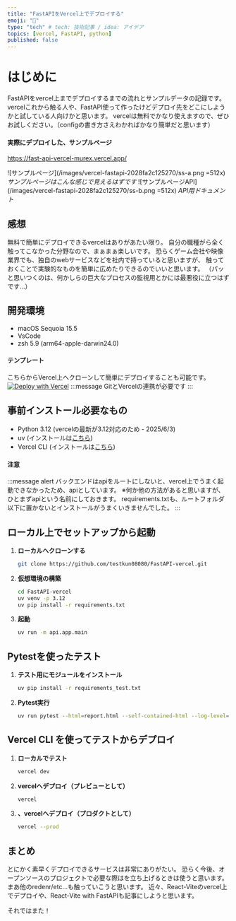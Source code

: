 ```yaml
---
title: "FastAPIをVercel上でデプロイする"
emoji: "🎃"
type: "tech" # tech: 技術記事 / idea: アイデア
topics: [vercel, FastAPI, python]
published: false
---
```



# はじめに
FastAPIをvercel上までデプロイするまでの流れとサンプルデータの記録です。
vercelこれから触る人や、FastAPI使って作ったけどデプロイ先をどこにしようかと試している人向けかと思います。
vercelは無料でかなり使えますので、ぜひお試しください。（configの書き方さえわかればかなり簡単だと思います）

#### 実際にデプロイした、サンプルページ
https://fast-api-vercel-murex.vercel.app/

![サンプルページ](/images/vercel-fastapi-2028fa2c125270/ss-a.png =512x)
*サンプルページはこんな感じで見えるはずです*
![サンプルページAPI](/images/vercel-fastapi-2028fa2c125270/ss-b.png =512x)
*API用ドキュメント*

## 感想
無料で簡単にデプロイできるvercelはありがあたい限り。
自分の職種がら全く触ってこなかった分野なので、まぁまぁ楽しいです。
恐らくゲーム会社や映像業界でも、独自のwebサービスなどを社内で持っていると思いますが、
触っておくことで実験的なものを簡単に広めたりできるのでいいと思います。
（パッと思いつくのは、何かしらの巨大なプロセスの監視用とかには最悪役に立つはずです...）

## 開発環境
- macOS Sequoia 15.5
- VsCode
- zsh 5.9 (arm64-apple-darwin24.0)


#### テンプレート
こちらからVercel上へクローンして簡単にデプロイすることも可能です。
[![Deploy with Vercel](https://vercel.com/button)](https://vercel.com/import/git?s=https://github.com/testkun08080/FastAPI-vercel)
:::message
GitとVercelの連携が必要です
:::


## 事前インストール必要なもの

- Python 3.12 (vercelの最新が3.12対応のため - 2025/6/3)
- uv (インストールは[こちら](https://docs.astral.sh/uv/getting-started/installation/))
- Vercel CLI (インストールは[こちら](https://vercel.com/docs/cli#installing-vercel-cli/))

#### 注意

:::message alert
バックエンドはapiをルートにしないと、vercel上でうまく起動できなかったため、apiとしています。
※何か他の方法があると思いますが、ひとまずapiという名前にしておきます。
requirements.txtも、ルートフォルダ以下に置かないとインストールがうまくいきませんでした。
:::

## ローカル上でセットアップから起動

1. **ローカルへクローンする**
    ```bash
    git clone https://github.com/testkun08080/FastAPI-vercel.git
   ```

3. **仮想環境の構築**
    ```bash
    cd FastAPI-vercel
    uv venv -p 3.12
    uv pip install -r requirements.txt
   ```
   
4. **起動**
    ```bash
    uv run -m api.app.main
   ```

## Pytestを使ったテスト
1. **テスト用にモジュールをインストール**
    ```bash
    uv pip install -r requirements_test.txt
   ```
1. **Pytest実行**
    ```bash
    uv run pytest --html=report.html --self-contained-html --log-level=INFO
   ```


## Vercel CLI を使ってテストからデプロイ

1. **ローカルでテスト**
    ```bash
    vercel dev
   ```

2. **vercelへデプロイ（プレビューとして）**
    ```bash
    vercel
   ```

3. **、vercelへデプロイ（プロダクトとして）**
    ```bash
    vercel --prod
   ```




## まとめ
とにかく素早くデプロイできるサービスは非常にありがたい。
恐らく今後、オープンソースのプロジェクトで必要な際はを立ち上げるときは使うと思います。
まあ他のredenr/etc...も触っていこうと思います。
近々、React-Viteのvercel上でデプロイや、React-Vite with FastAPIも記事にしようと思います。

それではまた！